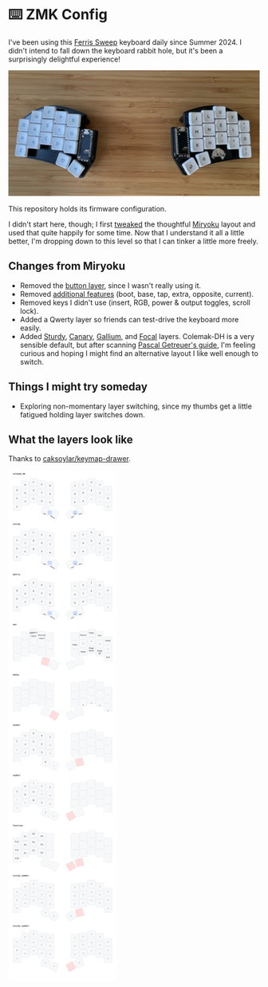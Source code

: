 # ⌨️ ZMK Config

I've been using this [Ferris Sweep][ferris-sweep] keyboard daily since Summer
2024. I didn't intend to fall down the keyboard rabbit hole, but it's been a
surprisingly delightful experience!

![keyboard][keyboard]

This repository holds its firmware configuration.

I didn't start here, though; I first [tweaked][tweaked] the thoughtful
[Miryoku][miryoku] layout and used that quite happily for some time. Now that I
understand it all a little better, I'm dropping down to this level so that I
can tinker a little more freely.

## Changes from Miryoku

- Removed the [button layer][miryoku-button-layer], since I wasn't really using
  it.
- Removed [additional features][miryoku-additional-features] (boot, base, tap,
  extra, opposite, current).
- Removed keys I didn't use (insert, RGB, power & output toggles, scroll lock).
- Added a Qwerty layer so friends can test-drive the keyboard more easily.
- Added [Sturdy][sturdy], [Canary][canary], [Gallium][gallium], and
  [Focal][focal] layers. Colemak-DH is a very sensible default, but after
  scanning [Pascal Getreuer's guide][which-alt], I'm feeling curious and hoping
  I might find an alternative layout I like well enough to switch.

## Things I might try someday

- Exploring non-momentary layer switching, since my thumbs get a little
  fatigued holding layer switches down.

## What the layers look like

Thanks to [caksoylar/keymap-drawer][keymap-drawer].

![keymap][keymap]

[ferris-sweep]: https://github.com/davidphilipbarr/Sweep
[keyboard]: docs/keyboard.jpeg
[tweaked]: https://github.com/manna-harbour/miryoku_zmk/compare/master...matthewtodd:miryoku_zmk:matthewtodd
[miryoku]: https://github.com/manna-harbour/miryoku
[miryoku-mouse-layer]: https://github.com/manna-harbour/miryoku/tree/master/docs/reference#mouse
[miryoku-button-layer]: https://github.com/manna-harbour/miryoku/tree/master/docs/reference#button
[miryoku-additional-features]: https://github.com/manna-harbour/miryoku/tree/master/docs/reference#additional-features
[sturdy]: https://oxey.dev/sturdy
[canary]: https://github.com/Apsu/Canary
[gallium]: https://github.com/GalileoBlues/Gallium
[focal]: https://github.com/Keyhabit/Focal-keyboard-layout/
[which-alt]: https://getreuer.info/posts/keyboards/alt-layouts/index.html#which-alt-keyboard-layout-should-i-learn
[keymap-drawer]: https://github.com/caksoylar/keymap-drawer
[keymap]: docs/cradio.svg
